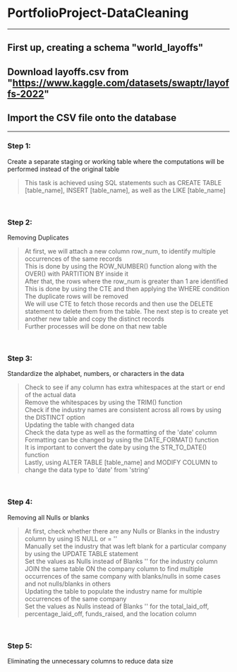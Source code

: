 # PortfolioProject-DataCleaning

---

## First up, creating a schema "world_layoffs"
## Download layoffs.csv from "https://www.kaggle.com/datasets/swaptr/layoffs-2022"
## Import the CSV file onto the database

---

### Step 1:
Create a separate staging or working table where the computations will be performed instead of the original table

> This task is achieved using SQL statements such as CREATE TABLE [table_name], INSERT [table_name], as well as the LIKE [table_name]

<br />

### Step 2:
Removing Duplicates

> At first, we will attach a new column row_num, to identify multiple occurrences of the same records<br />
> This is done by using the ROW_NUMBER() function along with the OVER() with PARTITION BY inside it<br />
> After that, the rows where the row_num is greater than 1 are identified<br />
> This is done by using the CTE and then applying the WHERE condition<br />
> The duplicate rows will be removed<br />
> We will use CTE to fetch those records and then use the DELETE statement to delete them from the table.
> The next step is to create yet another new table and copy the distinct records<br />
> Further processes will be done on that new table

<br />

### Step 3:
Standardize the alphabet, numbers, or characters in the data

> Check to see if any column has extra whitespaces at the start or end of the actual data<br />
> Remove the whitespaces by using the TRIM() function<br />
> Check if the industry names are consistent across all rows by using the DISTINCT option<br />
> Updating the table with changed data<br />
> Check the data type as well as the formatting of the 'date' column<br />
> Formatting can be changed by using the DATE_FORMAT() function<br />
> It is important to convert the date by using the STR_TO_DATE() function<br />
> Lastly, using ALTER TABLE [table_name] and MODIFY COLUMN to change the data type to 'date' from 'string'

<br />

### Step 4:
Removing all Nulls or blanks

> At first, check whether there are any Nulls or Blanks in the industry column by using IS NULL or = ''<br />
> Manually set the industry that was left blank for a particular company by using the UPDATE TABLE statement<br />
> Set the values as Nulls instead of Blanks '' for the industry column<br />
> JOIN the same table ON the company column to find multiple occurrences of the same company with blanks/nulls in some cases and not nulls/blanks in others<br />
> Updating the table to populate the industry name for multiple occurrences of the same company<br />
> Set the values as Nulls instead of Blanks '' for the total_laid_off, percentage_laid_off, funds_raised, and the location column

<br />

### Step 5:
Eliminating the unnecessary columns to reduce data size

> 
